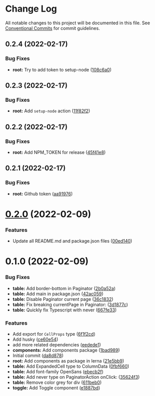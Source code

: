 # Change Log

All notable changes to this project will be documented in this file.
See [Conventional Commits](https://conventionalcommits.org) for commit guidelines.

## 0.2.4 (2022-02-17)


### Bug Fixes

* **root:** Try to add token to setup-node ([108c6a0](https://github.com/react-to/react-to-styled/commit/108c6a0c46c02a33f653726599a029d5b07c195d))





## 0.2.3 (2022-02-17)


### Bug Fixes

* **root:** Add `setup-node` action ([11f82f2](https://github.com/react-to/react-to-styled/commit/11f82f230571154ab8f46bb528b64bc2dd137d0b))





## 0.2.2 (2022-02-17)


### Bug Fixes

* **root:** Add NPM_TOKEN for release ([45f41e8](https://github.com/react-to/react-to-styled/commit/45f41e80334f9b3435ad4c2076c498603d9dbb6b))





## 0.2.1 (2022-02-17)


### Bug Fixes

* **root:** Github token ([aa91976](https://github.com/react-to/react-to-styled/commit/aa91976d85b75db0ed9cdc8e868b60898ea3e4cf))





# [0.2.0](https://github.com/react-to/react-to-styled/compare/@react-to-styled/components@0.1.0...@react-to-styled/components@0.2.0) (2022-02-09)


### Features

* Update all README.md and package.json files ([00ed140](https://github.com/react-to/react-to-styled/commit/00ed140369992b2c3a502eec4db1bef58b1a03c9))





# 0.1.0 (2022-02-09)


### Bug Fixes

* **table:** Add border-bottom in Paginator ([2b0a52a](https://github.com/react-to/react-to-styled/commit/2b0a52a1c0926b1a5b2661a79a1b2bc77b5ba0ec))
* **table:** Add main in package.json ([42ac059](https://github.com/react-to/react-to-styled/commit/42ac059151d381a2a907be1e38c5c63d0886f3f3))
* **table:** Disable Paginator current page ([36c1832](https://github.com/react-to/react-to-styled/commit/36c1832b312db36dac3218fd1cb50360c00383fd))
* **table:** Fix breaking currentPage in Paginator: ([3d1877c](https://github.com/react-to/react-to-styled/commit/3d1877cf7828525e26620bdc4114c1fabffd01aa))
* **table:** Quickly fix Typescript with never ([667fe33](https://github.com/react-to/react-to-styled/commit/667fe3377091ffe38abcc58203a4ae1240f4db5b))


### Features

* Add export for `CellProps` type ([6f1f2cd](https://github.com/react-to/react-to-styled/commit/6f1f2cd401d96035c5ef9c3876714a05ea6f6b58))
* Add husky ([ce60e54](https://github.com/react-to/react-to-styled/commit/ce60e54d7cb1daa4c0e50774668c2f31cdbbbcf0))
* add more related dependencies ([eedede1](https://github.com/react-to/react-to-styled/commit/eedede12cd6a51eae3cfdd78449e5ca7b65c3247))
* **components:** Add components package ([1bad989](https://github.com/react-to/react-to-styled/commit/1bad9897aad45fb3467de87e995485c6de36bdd4))
* Initial commit ([da8d878](https://github.com/react-to/react-to-styled/commit/da8d878cf44f1969ce864981b9ae710e694dabe9))
* **root:** Add components as package in lerna ([21e5bb9](https://github.com/react-to/react-to-styled/commit/21e5bb97f40ad4775114e71bfc2eeeab38c25959))
* **table:** Add ExpandedCell type to ColumnData ([0fbf660](https://github.com/react-to/react-to-styled/commit/0fbf66074b94541502d6cbbdee814a1e54e401db))
* **table:** Add font-family OpenSans ([ebecb2f](https://github.com/react-to/react-to-styled/commit/ebecb2f7a0ede10c32424f5a0375b8b8df771666))
* **table:** Add never type on PaginatorAction onClick: ([35624f3](https://github.com/react-to/react-to-styled/commit/35624f30054ef376b5b04b35008132209cb3f81b))
* **table:** Remove color grey for div ([611beb0](https://github.com/react-to/react-to-styled/commit/611beb0a286851da47e26cd2649885a10c812432))
* **toggle:** Add Toggle component ([e1887bd](https://github.com/react-to/react-to-styled/commit/e1887bde8b93e0064af3bef326ec1f73dd1a40a0))

